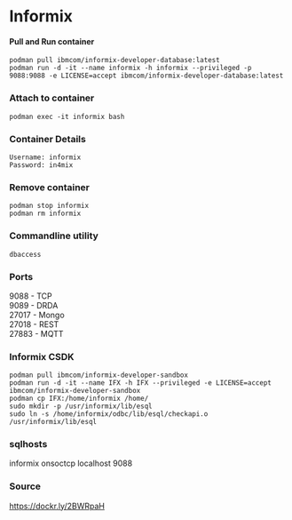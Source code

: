 # Informix
#### Pull and Run container
```
podman pull ibmcom/informix-developer-database:latest
podman run -d -it --name informix -h informix --privileged -p 9088:9088 -e LICENSE=accept ibmcom/informix-developer-database:latest
```

### Attach to container
```
podman exec -it informix bash
```

### Container Details
```
Username: informix
Password: in4mix
```

### Remove container
```
podman stop informix
podman rm informix
```

### Commandline utility
```
dbaccess
```

### Ports
9088 - TCP  
9089 - DRDA  
27017 - Mongo  
27018 - REST  
27883 - MQTT  

### Informix CSDK
```
podman pull ibmcom/informix-developer-sandbox
podman run -d -it --name IFX -h IFX --privileged -e LICENSE=accept ibmcom/informix-developer-sandbox
podman cp IFX:/home/informix /home/
sudo mkdir -p /usr/informix/lib/esql
sudo ln -s /home/informix/odbc/lib/esql/checkapi.o /usr/informix/lib/esql
```

### sqlhosts
informix        onsoctcp        localhost         9088  

### Source
https://dockr.ly/2BWRpaH
